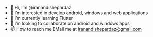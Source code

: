 - 👋 Hi, I’m @iranandishepardaz
- 👀 I’m interested in develop android, windows and web applications
- 🌱 I’m currently learning Flutter
- 💞️ I’m looking to collaborate on android and windows apps
- 📫 How to reach me EMail me at iranandishepardaz@gmail.com

<!---
iranandishepardaz/iranandishepardaz is a ✨ special ✨ repository because its `README.md` (this file) appears on your GitHub profile.
You can click the Preview link to take a look at your changes.
--->
